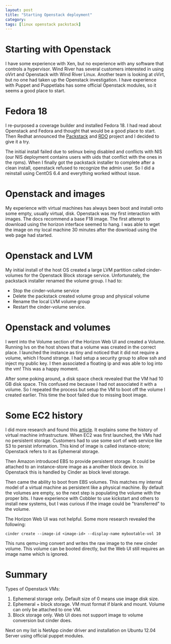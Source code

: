 ```yaml
---
layout: post
title: "Starting Openstack deployment"
category: 
tags: [linux openstack packstack]
---
```


# Starting with Openstack

I have some experience with Xen, but no experience with any software
that controls a hypervisor. Wind River has several customers
interested in using oVirt and Openstack with Wind River Linux. Another
team is looking at oVirt, but no one had taken up the Openstack
investigation. I have experience with Puppet and Puppetlabs has some
official Openstack modules, so it seems a good place to start.

# Fedora 18

I re-purposed a coverage builder and installed Fedora 18. I had read
about Openstack and Fedora and thought that would be a good place to
start. Then Redhat announced the [Packstack][1] and [RDO][2] project
and I decided to give it a try.

The initial install failed due to selinux being disabled and conflicts
with NIS (our NIS deployment contains users with uids that conflict
with the ones in the rpms). When I finally got the packstack installer
to complete after a clean install, openstack refused to recognize the
admin user. So I did a reinstall using CentOS 6.4 and everything
worked without issue.

# Openstack and images

My experience with virtual machines has always been boot and install
onto some empty, usually virtual, disk. Openstack was my first
interaction with images. The docs recommend a base F18 image. The
first attempt to download using the horizon interface seemed to
hang. I was able to wget the image on my local machine 30 minutes
after the download using the web page had started.

# Openstack and LVM

My initial install of the host OS created a large LVM partition called
cinder-volumes for the Openstack Block storage service. Unfortunately,
the packstack installer renamed the volume group. I had to:

- Stop the cinder-volume service
- Delete the packstack created volume group and physical volume
- Rename the local LVM volume group
- Restart the cinder-volume service.

# Openstack and volumes

I went into the Volume section of the Horizon Web UI and created a
Volume. Running lvs on the host shows that a volume was created in the
correct place. I launched the instance as tiny and noticed that it did
not require a volume, which I found strange. I had setup a security
group to allow ssh and inject my public key. I then associated a
floating ip and was able to log into the vm! This was a happy moment.

After some poking around, a disk space check revealed that the VM had
10 GB disk space. This confused me because I had not associated it
with a volume. So I repeated the process but setup the VM to boot off
the volume I created earlier. This time the boot failed due to missing
boot image.

# Some EC2 history

I did more research and found this [article][3]. It explains some the
history of virtual machine infrastructure. When EC2 was first
launched, the VMs had no persistent storage. Customers had to use some
sort of web service like S3 to persist information. This kind of image
is called instance-store; Openstack refers to it as Ephemeral storage.

Then Amazon introduced EBS to provide persistent storage. It could be
attached to an instance-store image as a another block device. In
Openstack this is handled by Cinder as block level storage.

Then came the ability to boot from EBS volumes. This matches my
internal model of a virtual machine as persistent like a physical
machine. By default the volumes are empty, so the next step is
populating the volume with the proper bits. I have experience with
Cobbler to use kickstart and others to install new systems, but I was
curious if the image could be "transferred" to the volume.

The Horizon Web UI was not helpful. Some more research revealed the
following:

    cinder create --image-id <image-id> --display-name mybootable-vol 10

This runs qemu-img convert and writes the raw image to the new cinder
volume. This volume can be booted directly, but the Web UI still
requires an image name which is ignored.

# Summary

Types of Openstack VMs:
1) Ephemeral storage only. Default size of 0 means use image disk
size.
2) Ephemeral + block storage. VM must format if blank and
mount. Volume can only be attached to one VM.
3) Block storage only. Web UI does not support image to volume
conversion but cinder does.

Next on my list is NetApp cinder driver and installation on Ubuntu
12.04 Server using official puppet modules.

[1]: https://github.com/redhat-openstack/packstack
[2]: http://openstack.redhat.com/Main_Page
[3]: http://alestic.com/2012/01/ec2-ebs-boot-recommended
